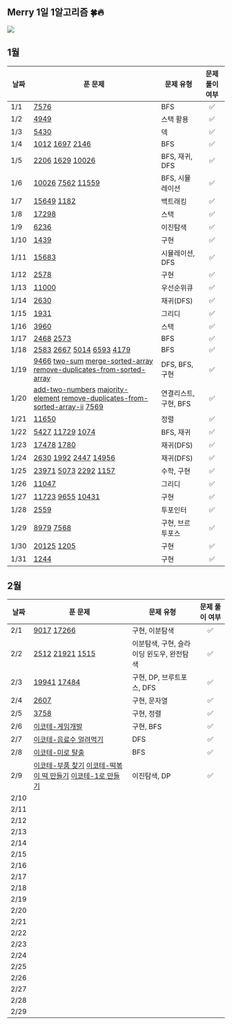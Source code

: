 ## Merry 1일 1알고리즘 🍀🔥

![](https://api.mosu.blog/OneDay-OneAlgorithm/YooJimin?since=2024-01-01)

## 1월

| 날짜 | 푼 문제 | 문제 유형 | 문제 풀이 여부 |
| ---- | ------- | ------ | :------: |
| 1/1  | [7576](https://www.acmicpc.net/problem/7576) | BFS | ✅ |
| 1/2  | [4949](https://www.acmicpc.net/problem/4949) | 스택 활용 | ✅ |
| 1/3  | [5430](https://www.acmicpc.net/problem/5430) | 덱 | ✅ |
| 1/4  | [1012](https://www.acmicpc.net/problem/1012) [1697](https://www.acmicpc.net/problem/1697) [2146](https://www.acmicpc.net/problem/2146) | BFS | ✅ |
| 1/5  | [2206](https://www.acmicpc.net/problem/2206) [1629](https://www.acmicpc.net/problem/1629) [10026](https://www.acmicpc.net/problem/10026) | BFS, 재귀, DFS | ✅ |
| 1/6  | [10026](https://www.acmicpc.net/problem/10026) [7562](https://www.acmicpc.net/problem/7562) [11559](https://www.acmicpc.net/problem/11559) | BFS, 시뮬레이션 | ✅ |
| 1/7  | [15649](https://www.acmicpc.net/problem/15649) [1182](https://www.acmicpc.net/problem/1182) | 백트래킹 | ✅ |
| 1/8  | [17298](https://www.acmicpc.net/problem/17298) | 스택 | ✅ |
| 1/9  | [6236](https://www.acmicpc.net/problem/6236) | 이진탐색 | ✅ |
| 1/10 | [1439](https://www.acmicpc.net/problem/1439) | 구현 | ✅ |
| 1/11 | [15683](https://www.acmicpc.net/problem/15683) | 시뮬레이션, DFS | ✅ |
| 1/12 | [2578](https://www.acmicpc.net/problem/2578) | 구현 | ✅ |
| 1/13 | [11000](https://www.acmicpc.net/problem/11000) | 우선순위큐 | ✅ |
| 1/14 | [2630](https://www.acmicpc.net/problem/2630) | 재귀(DFS) | ✅ |
| 1/15 | [1931](https://www.acmicpc.net/problem/1931) | 그리디 | ✅ |
| 1/16 | [3960](https://www.acmicpc.net/problem/3960) | 스택 | ✅ |
| 1/17 | [2468](https://www.acmicpc.net/problem/2468) [2573](https://www.acmicpc.net/problem/2573) | BFS | ✅ |
| 1/18 | [2583](https://www.acmicpc.net/problem/2583) [2667](https://www.acmicpc.net/problem/2667) [5014](https://www.acmicpc.net/problem/5014) [6593](https://www.acmicpc.net/problem/6593) [4179](https://www.acmicpc.net/problem/4179) | BFS | ✅ |
| 1/19 | [9466](https://www.acmicpc.net/problem/9466) [two-sum](https://leetcode.com/problems/two-sum/) [merge-sorted-array](https://leetcode.com/problems/merge-sorted-array/) [remove-duplicates-from-sorted-array](https://leetcode.com/problems/remove-duplicates-from-sorted-array/) | DFS, BFS, 구현 | ✅ |
| 1/20 | [add-two-numbers](https://leetcode.com/problems/add-two-numbers/) [majority-element](https://leetcode.com/problems/majority-element/) [remove-duplicates-from-sorted-array-ii](https://leetcode.com/problems/remove-duplicates-from-sorted-array-ii/) [7569](https://www.acmicpc.net/problem/7569) | 연결리스트, 구현, BFS | ✅ |
| 1/21 | [11650](https://www.acmicpc.net/problem/11650) | 정렬 | ✅ |
| 1/22 | [5427](https://www.acmicpc.net/problem/5427) [11729](https://www.acmicpc.net/problem/11729) [1074](https://www.acmicpc.net/problem/1074) | BFS, 재귀 | ✅ |
| 1/23 | [17478](https://www.acmicpc.net/problem/17478) [1780](https://www.acmicpc.net/problem/1780) | 재귀(DFS) | ✅ |
| 1/24 | [2630](https://www.acmicpc.net/problem/2630) [1992](https://www.acmicpc.net/problem/1992) [2447](https://www.acmicpc.net/problem/2447) [14956](https://www.acmicpc.net/problem/14956) | 재귀(DFS) | ✅ |
| 1/25 | [23971](https://www.acmicpc.net/problem/23971) [5073](https://www.acmicpc.net/problem/5073) [2292](https://www.acmicpc.net/problem/2292) [1157](https://www.acmicpc.net/problem/1157) | 수학, 구현 | ✅ |
| 1/26 | [11047](https://www.acmicpc.net/problem/11047) | 그리디 | ✅ |
| 1/27 | [11723](https://www.acmicpc.net/problem/11723) [9655](https://www.acmicpc.net/problem/9655) [10431](https://www.acmicpc.net/problem/10431) | 구현 | ✅ |
| 1/28 | [2559](https://www.acmicpc.net/problem/2559) | 투포인터 | ✅ |
| 1/29 | [8979](https://www.acmicpc.net/problem/2559) [7568](https://www.acmicpc.net/problem/7568) | 구현, 브르투포스 | ✅ |
| 1/30 | [20125](https://www.acmicpc.net/problem/20125) [1205](https://www.acmicpc.net/problem/1205) | 구현 | ✅ |
| 1/31 | [1244](https://www.acmicpc.net/problem/1244)  | 구현 | ✅ |

## 2월

| 날짜 | 푼 문제 | 문제 유형 | 문제 풀이 여부 |
| ---- | ------- | ------ | :------: |
| 2/1  | [9017](https://www.acmicpc.net/problem/9017) [17266](https://www.acmicpc.net/problem/17266) | 구현, 이분탐색 | ✅ |
| 2/2  | [2512](https://www.acmicpc.net/problem/2512) [21921](https://www.acmicpc.net/problem/21921) [1515](https://www.acmicpc.net/problem/1515) | 이분탐색, 구현, 슬라이딩 윈도우, 완전탐색 | ✅ |
| 2/3  | [19941](https://www.acmicpc.net/problem/19941) [17484](https://www.acmicpc.net/problem/17484) | 구현, DP, 브루트포스, DFS  | ✅ |
| 2/4  | [2607](https://www.acmicpc.net/problem/2607) | 구현, 문자열 | ✅ |
| 2/5  | [3758](https://www.acmicpc.net/problem/3758) | 구현, 정렬 | ✅ |
| 2/6  | [이코테-게임개발]() | 구현, BFS | ✅ |
| 2/7  | [이코테-음료수 얼려먹기]() | DFS | ✅ |
| 2/8  | [이코테-미로 탈출]() | BFS | ✅ |
| 2/9  | [이코테-부품 찾기]() [이코테-떡볶이 떡 만들기]() [이코테-1로 만들기]() | 이진탐색, DP | ✅ |
| 2/10 |  |  |  |
| 2/11 |  |  |  |
| 2/12 |  |  |  |
| 2/13 |  |  |  |
| 2/14 |  |  |  |
| 2/15 |  |  |  |
| 2/16 |  |  |  |
| 2/17 |  |  |  |
| 2/18 |  |  |  |
| 2/19 |  |  |  |
| 2/20 |  |  |  |
| 2/21 |  |  |  |
| 2/22 |  |  |  |
| 2/23 |  |  |  |
| 2/24 |  |  |  |
| 2/25 |  |  |  |
| 2/26 |  |  |  |
| 2/27 |  |  |  |
| 2/28 |  |  |  |
| 2/29 |  |  |  |